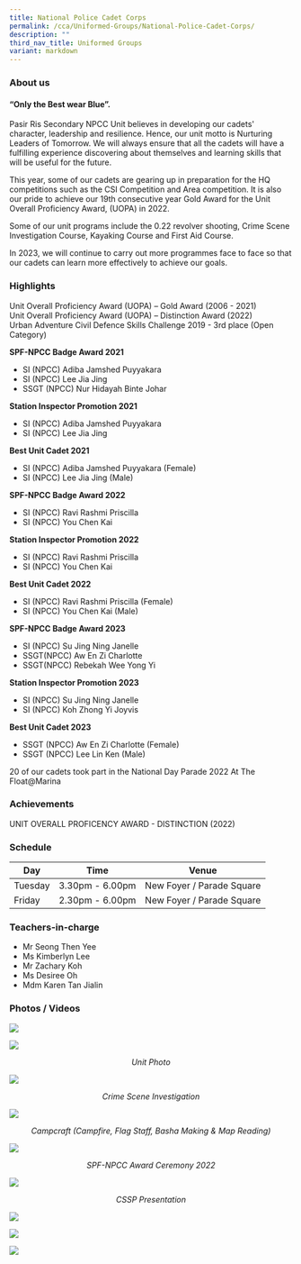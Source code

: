 ```yaml
---
title: National Police Cadet Corps
permalink: /cca/Uniformed-Groups/National-Police-Cadet-Corps/
description: ""
third_nav_title: Uniformed Groups
variant: markdown
---
```

### **About us**

#### **“Only the Best wear Blue”.**

Pasir Ris Secondary NPCC Unit believes in developing our cadets' character, leadership and resilience. Hence, our unit motto is Nurturing Leaders of Tomorrow. We will always ensure that all the cadets will have a fulfilling experience discovering about themselves and learning skills that will be useful for the future. 

This year, some of our cadets are gearing up in preparation for the HQ competitions such as the CSI Competition and Area competition. It is also our pride to achieve our 19th consecutive year Gold Award for the Unit Overall Proficiency Award, (UOPA) in 2022. 

Some of our unit programs include the 0.22 revolver shooting, Crime Scene Investigation Course, Kayaking Course and First Aid Course. 

In 2023, we will continue to carry out more programmes face to face so that our cadets can learn more effectively to achieve our goals.

### **Highlights**

Unit Overall Proficiency Award (UOPA) – Gold Award (2006 - 2021)<br>
Unit Overall Proficiency Award (UOPA) – Distinction Award (2022)<br>
Urban Adventure Civil Defence Skills Challenge 2019 - 3rd place (Open Category) 

**SPF-NPCC Badge Award 2021**
* SI (NPCC) Adiba Jamshed Puyyakara 
* SI (NPCC) Lee Jia Jing 
* SSGT (NPCC) Nur Hidayah Binte Johar 

**Station Inspector Promotion 2021**
* SI (NPCC) Adiba Jamshed Puyyakara 
* SI (NPCC) Lee Jia Jing 

**Best Unit Cadet 2021**
* SI (NPCC) Adiba Jamshed Puyyakara (Female) 
* SI (NPCC) Lee Jia Jing (Male) 

**SPF-NPCC Badge Award 2022**
* SI (NPCC) Ravi Rashmi Priscilla 
* SI (NPCC) You Chen Kai  

**Station Inspector Promotion 2022**
* SI (NPCC) Ravi Rashmi Priscilla 
* SI (NPCC) You Chen Kai 

**Best Unit Cadet 2022**
* SI (NPCC) Ravi Rashmi Priscilla (Female) 
* SI (NPCC) You Chen Kai (Male) 

**SPF-NPCC Badge Award 2023** 
* SI (NPCC) Su Jing Ning Janelle 
* SSGT(NPCC) Aw En Zi Charlotte 
* SSGT(NPCC) Rebekah Wee Yong Yi 

**Station Inspector Promotion 2023**
* SI (NPCC) Su Jing Ning Janelle 
* SI (NPCC) Koh Zhong Yi Joyvis 

**Best Unit Cadet 2023**
* SSGT (NPCC) Aw En Zi Charlotte (Female) 
* SSGT (NPCC) Lee Lin Ken (Male)

20 of our cadets took part in the National Day Parade 2022 At The Float@Marina

### **Achievements**

UNIT OVERALL PROFICENCY AWARD - DISTINCTION (2022)

### **Schedule**

| Day | Time | Venue |
| -------- | -------- | -------- |
| Tuesday | 3.30pm - 6.00pm | New Foyer / Parade Square |
| Friday | 2.30pm - 6.00pm | New Foyer / Parade Square |

### **Teachers-in-charge**

* Mr Seong Then Yee 
* Ms Kimberlyn Lee
* Mr Zachary Koh
* Ms Desiree Oh 
* Mdm Karen Tan Jialin

### **Photos / Videos**

![](/images/CCA/NPCC/npcc%2001.jpg)

![](/images/UNIT%20PHOTO%202022.jpeg)
<center><i>Unit Photo</i></center><i>

![](/images/NPCC-%20CSI.png)
<center>Crime Scene Investigation</center>

![](/images/NPCC%20-%20Campfire.png)
<center>Campcraft (Campfire, Flag Staff, Basha Making &amp; Map Reading)</center>

![](/images/SPF-NPCC%20Award%20Ceremony%202022.jpeg)
<center>SPF-NPCC Award Ceremony 2022</center>

![](/images/cssp.jpeg)
<center>CSSP Presentation</center>

![](/images/NDP%20at%20Platform.jpeg)

![](/images/NDP%20at%20Platform1.jpeg)

![](/images/NDP%20at%20Platform2.jpeg)</i>